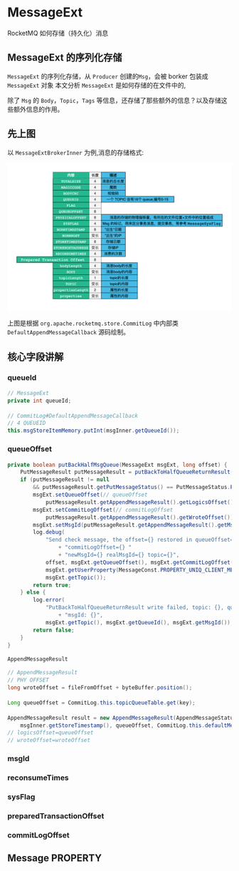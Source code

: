 # MessageExt

RocketMQ  如何存储（持久化）消息

## MessageExt 的序列化存储

`MessageExt` 的序列化存储，从 `Producer` 创建的`Msg`，会被 borker 包装成 `MessageExt` 对象 本文分析 `MessageExt` 是如何存储的在文件中的,

除了 `Msg` 的 `Body`，`Topic`，`Tags` 等信息，还存储了那些额外的信息？以及存储这些额外信息的作用。

## 先上图

以 `MessageExtBrokerInner` 为例,消息的存储格式:

![rocket-store-msg.png](./images/rocket-store-msg.png)

上图是根据 `org.apache.rocketmq.store.CommitLog` 中内部类 `DefaultAppendMessageCallback` 源码绘制。

## 核心字段讲解

### queueId

```java
// MessageExt
private int queueId;

// CommitLog#DefaultAppendMessageCallback
// 4 QUEUEID
this.msgStoreItemMemory.putInt(msgInner.getQueueId());

```

### queueOffset

```java
private boolean putBackHalfMsgQueue(MessageExt msgExt, long offset) {
    PutMessageResult putMessageResult = putBackToHalfQueueReturnResult(msgExt);
    if (putMessageResult != null
        && putMessageResult.getPutMessageStatus() == PutMessageStatus.PUT_OK) {
        msgExt.setQueueOffset(// queueOffset
            putMessageResult.getAppendMessageResult().getLogicsOffset());// queueOffset
        msgExt.setCommitLogOffset(// commitLogOffset
            putMessageResult.getAppendMessageResult().getWroteOffset());// wroteOffset
        msgExt.setMsgId(putMessageResult.getAppendMessageResult().getMsgId());
        log.debug(
            "Send check message, the offset={} restored in queueOffset={} "
                + "commitLogOffset={} "
                + "newMsgId={} realMsgId={} topic={}",
            offset, msgExt.getQueueOffset(), msgExt.getCommitLogOffset(), msgExt.getMsgId(),
            msgExt.getUserProperty(MessageConst.PROPERTY_UNIQ_CLIENT_MESSAGE_ID_KEYIDX),
            msgExt.getTopic());
        return true;
    } else {
        log.error(
            "PutBackToHalfQueueReturnResult write failed, topic: {}, queueId: {}, "
                + "msgId: {}",
            msgExt.getTopic(), msgExt.getQueueId(), msgExt.getMsgId());
        return false;
    }
}
```

`AppendMessageResult`

```java
// AppendMessageResult
// PHY OFFSET
long wroteOffset = fileFromOffset + byteBuffer.position();

Long queueOffset = CommitLog.this.topicQueueTable.get(key);

AppendMessageResult result = new AppendMessageResult(AppendMessageStatus.PUT_OK, wroteOffset, msgLen, msgId,
    msgInner.getStoreTimestamp(), queueOffset, CommitLog.this.defaultMessageStore.now() - beginTimeMills);
// logicsOffset=queueOffset
// wroteOffset=wroteOffset
```

### msgId

### reconsumeTimes

### sysFlag

### preparedTransactionOffset

### commitLogOffset

## Message PROPERTY
